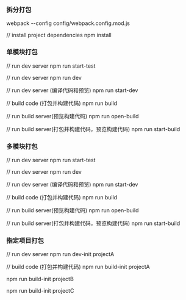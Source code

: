 ### 拆分打包
webpack --config config/webpack.config.mod.js


// install project dependencies
npm install
### 单模块打包
// run dev server
npm run start-test

// run dev server
npm run dev

// run dev server (编译代码和预览)
npm run start-dev

// build code (打包并构建代码)
npm run build

// run build server(预览构建代码)
npm run open-build

// run build server(打包并构建代码，预览构建代码)
npm run start-build

### 多模块打包
// run dev server
npm run start-test

// run dev server
npm run dev

// run dev server (编译代码和预览)
npm run start-dev

// build code (打包并构建代码)
npm run build

// run build server(预览构建代码)
npm run open-build

// run build server(打包并构建代码，预览构建代码)
npm run start-build

### 指定项目打包

// run dev server
npm run dev-init projectA

// build code (打包并构建代码)
npm run build-init projectA

npm run build-init projectB

npm run build-init projectC






